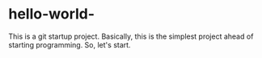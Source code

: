 # hello-world-
This is a git startup project. Basically, this is the simplest project ahead of starting programming. So, let's start.
